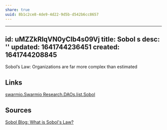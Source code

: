 ```yaml
---
share: true
uuid: 8b1c2ce8-4de9-4d22-9d5b-d542b6cc8657
---
```

---
id: uMZZkRlqVN0yCIb4s09Vj
title: Sobol s
desc: ''
updated: 1641744236451
created: 1641744208845
---

Sobol’s Law: Organizations are far more complex than estimated

## Links

[swarmio.Swarmio Research.DAOs.list.Sobol](/undefined)

## Sources

[Sobol Blog: What is Sobol's Law?](https://sobol.io/blog/what-is-sobols-law)
